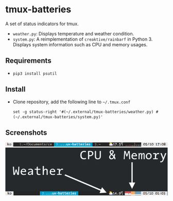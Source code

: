 tmux-batteries
==============

A set of status indicators for tmux.

* `weather.py`: Displays temperature and weather condition.
* `system.py`: A reimplementation of `creaktive/rainbarf` in Python 3.
  Displays system information such as CPU and memory usages.

Requirements
------------

* `pip3 install psutil`

Install
-------

* Clone repository, add the following line to `~/.tmux.conf`

    ```
    set -g status-right '#(~/.external/tmux-batteries/weather.py) #(~/.external/tmux-batteries/system.py)'
    ```

Screenshots
-----------

![braille](/screenshots/2.png)
![tmux](/screenshots/1.png)
